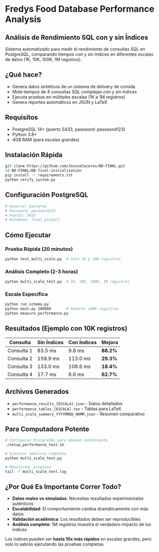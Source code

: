 # Fredys Food Database Performance Analysis

## Análisis de Rendimiento SQL con y sin Índices

Sistema automatizado para medir el rendimiento de consultas SQL en PostgreSQL, comparando tiempos con y sin índices en diferentes escalas de datos (1K, 10K, 100K, 1M registros).

## ¿Qué hace?

- Genera datos sintéticos de un sistema de delivery de comida
- Mide tiempos de 4 consultas SQL complejas con y sin índices
- Ejecuta pruebas en múltiples escalas (1K a 1M registros)
- Genera reportes automáticos en JSON y LaTeX

## Requisitos

- PostgreSQL 14+ (puerto 5433, password: password123)
- Python 3.8+
- 4GB RAM (para escalas grandes)

## Instalación Rápida

```bash
git clone https://github.com/JossueCaceres/BD-FINAL.git
cd BD-FINAL/DB-final-initialization
pip install -r requirements.txt
python verify_system.py
```

## Configuración PostgreSQL

```bash
# Usuario: postgres
# Password: password123  
# Puerto: 5433
# Database: final_project
```

## Cómo Ejecutar

### Prueba Rápida (20 minutos)
```bash
python test_multi_scale.py  # Solo 1K y 10K registros
```

### Análisis Completo (2-3 horas)
```bash
python multi_scale_test.py  # 1K, 10K, 100K, 1M registros
```

### Escala Específica
```bash
python run_schema.py
python main.py 100000       # Generar 100K registros
python measure_performance.py
```

## Resultados (Ejemplo con 10K registros)

| Consulta | Sin Índices | Con Índices | Mejora |
|----------|-------------|-------------|--------|
| Consulta 1 | 83.5 ms | 9.8 ms | **88.2%** |
| Consulta 2 | 159.9 ms | 113.0 ms | **29.3%** |
| Consulta 3 | 133.0 ms | 108.6 ms | **18.4%** |
| Consulta 4 | 17.7 ms | 6.6 ms | **62.7%** |

## Archivos Generados

- `performance_results_[ESCALA].json` - Datos detallados
- `performance_tables_[ESCALA].tex` - Tablas para LaTeX
- `multi_scale_summary_YYYYMMDD_HHMM.json` - Resumen comparativo

## Para Computadora Potente

```bash
# Configurar PostgreSQL para máximo rendimiento
./setup_performance_test.sh

# Ejecutar análisis completo
python multi_scale_test.py

# Monitorear progreso
tail -f multi_scale_test.log
```

## ¿Por Qué Es Importante Correr Todo?

- **Datos reales vs simulados**: Necesitas resultados experimentales auténticos
- **Escalabilidad**: El comportamiento cambia dramáticamente con más datos
- **Validación académica**: Los resultados deben ser reproducibles
- **Análisis completo**: 1M registros muestra el verdadero impacto de los índices

Los índices pueden ser **hasta 10x más rápidos** en escalas grandes, pero solo lo sabrás ejecutando las pruebas completas.
